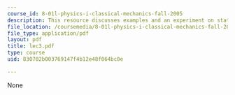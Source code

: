 ```yaml
---
course_id: 8-01l-physics-i-classical-mechanics-fall-2005
description: This resource discusses examples and an experiment on static equilibirum.
file_location: /coursemedia/8-01l-physics-i-classical-mechanics-fall-2005/830702b003769147f4b12e48f064bc0e_lec3.pdf
file_type: application/pdf
layout: pdf
title: lec3.pdf
type: course
uid: 830702b003769147f4b12e48f064bc0e

---
```

None